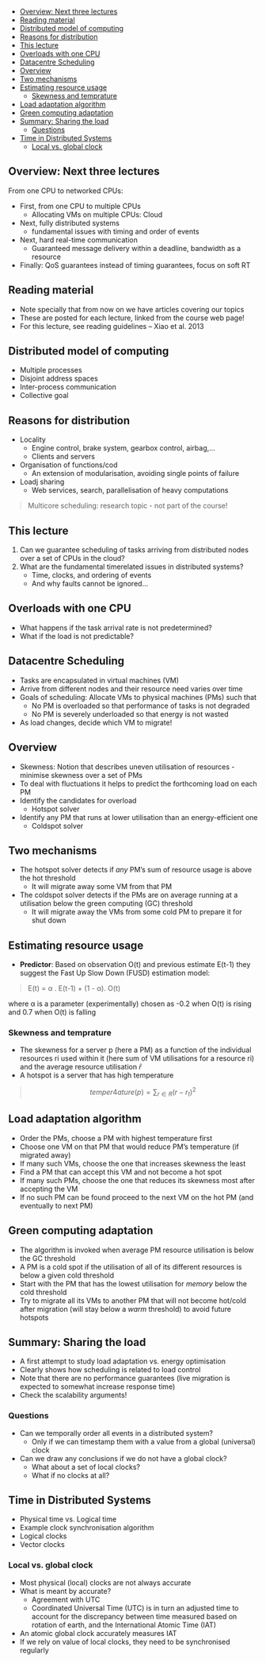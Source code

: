 - [Overview: Next three lectures](#overview-next-three-lectures)
- [Reading material](#reading-material)
- [Distributed model of computing](#distributed-model-of-computing)
- [Reasons for distribution](#reasons-for-distribution)
- [This lecture](#this-lecture)
- [Overloads with one CPU](#overloads-with-one-cpu)
- [Datacentre Scheduling](#datacentre-scheduling)
- [Overview](#overview)
- [Two mechanisms](#two-mechanisms)
- [Estimating resource usage](#estimating-resource-usage)
  - [Skewness and temprature](#skewness-and-temprature)
- [Load adaptation algorithm](#load-adaptation-algorithm)
- [Green computing adaptation](#green-computing-adaptation)
- [Summary: Sharing the load](#summary-sharing-the-load)
  - [Questions](#questions)
- [Time in Distributed Systems](#time-in-distributed-systems)
  - [Local vs. global clock](#local-vs-global-clock)
## Overview: Next three lectures
From one CPU to networked CPUs:
* First, from one CPU to multiple CPUs
  * Allocating VMs on multiple CPUs: Cloud
* Next, fully distributed systems
  * fundamental issues with timing and order of
events
* Next, hard real-time communication
  * Guaranteed message delivery within a
deadline, bandwidth as a resource
* Finally: QoS guarantees instead of
timing guarantees, focus on soft RT
## Reading material
* Note specially that from now on we
have articles covering our topics
* These are posted for each lecture,
linked from the course web page!
*  For this lecture, see reading guidelines
– Xiao et al. 2013 
## Distributed model of computing
* Multiple processes
* Disjoint address spaces
* Inter-process communication
* Collective goal
## Reasons for distribution
* Locality
  * Engine control, brake system, gearbox control, airbag,…
  * Clients and servers
* Organisation of functions/cod
  * An extension of modularisation, avoiding single points of failure
* Loadj sharing
  * Web services, search, parallelisation of
heavy computations
> Multicore scheduling:
research topic - not part of
the course!
## This lecture
1. Can we guarantee scheduling of tasks
arriving from distributed nodes over a set
of CPUs in the cloud? 
2. What are the fundamental timerelated issues in distributed systems?
   * Time, clocks, and ordering of events
   * And why faults cannot be ignored...
## Overloads with one CPU
* What happens if the task arrival rate is
not predetermined?
* What if the load is not predictable?
## Datacentre Scheduling
* Tasks are encapsulated in virtual machines (VM)
* Arrive from different nodes and their resource need varies over time 
* Goals of scheduling: Allocate VMs to physical
machines (PMs) such that 
  * No PM is overloaded so that performance of
tasks is not degraded
  * No PM is severely underloaded so that
energy is not wasted
* As load changes, decide which VM to migrate!
## Overview
* Skewness: Notion that describes uneven
utilisation of resources - minimise
skewness over a set of PMs
* To deal with fluctuations it helps to
predict the forthcoming load on each PM 
* Identify the candidates for overload
  * Hotspot solver
*  Identify any PM that runs at lower
utilisation than an energy-efficient one
   * Coldspot solver
## Two mechanisms
* The hotspot solver detects if *any* PM’s
sum of resource usage is above the hot
threshold
  *  It will migrate away some VM from that PM
* The coldspot solver detects if the PMs
are on average running at a utilisation
below the green computing (GC)
threshold
  * It will migrate away the VMs from some cold
PM to prepare it for shut down
## Estimating resource usage
* **Predictor**: Based on observation O(t)
and previous estimate E(t-1) they
suggest the Fast Up Slow Down (FUSD)
estimation model:
> E(t) =
α . E(t-1) + (1 -
α). O(t)

where
α is a parameter (experimentally) chosen
as -0.2 when O(t) is rising and 0.7 when O(t) is
falling
### Skewness and temprature
* The skewness for a server p (here a PM)
as a function of the individual resources
ri used within it (here sum of VM
utilisations for a resource
ri) and the
average resource utilisation
$\bar{r}$
* A hotspot is a server that has high
temperature 
> $$temper4ature(p)=\sum_{r\in R}(r-r_t)^2$$
## Load adaptation algorithm
* Order the PMs, choose a PM with highest
temperature first
* Choose one VM on that PM that would reduce
PM’s temperature (if migrated away)
* If many such VMs, choose the one that
increases skewness the least
* Find a PM that can accept this VM and not
become a hot spot
* If many such PMs, choose the one that reduces
its skewness most after accepting the VM
* If no such PM can be found proceed to the next
VM on the hot PM (and eventually to next PM)
## Green computing adaptation
* The algorithm is invoked when average PM
resource utilisation is below the GC threshold
* A PM is a cold spot if the utilisation of all of its
different resources is below a given cold
threshold
* Start with the PM that has the lowest
utilisation for *memory* below the cold threshold
* Try to migrate all its VMs to another PM that
will not become hot/cold after migration (will
stay below a *warm* threshold) to avoid future
hotspots
## Summary: Sharing the load
* A first attempt to study load adaptation
vs. energy optimisation
* Clearly shows how scheduling is related
to load control
* Note that there are no performance
guarantees (live migration is expected
to somewhat increase response time) 
* Check the scalability arguments!
### Questions
* Can we temporally order all events in a
distributed system?
  * Only if we can timestamp them with a
value from a global (universal) clock
*  Can we draw any conclusions if we do
not have a global clock? 
   * What about a set of local clocks?
   * What if no clocks at all?
## Time in Distributed Systems
* Physical time vs. Logical time
* Example clock synchronisation algorithm
* Logical clocks
* Vector clocks
### Local vs. global clock
* Most physical (local) clocks are not
always accurate
* What is meant by accurate?
  *  Agreement with UTC
  *  Coordinated Universal Time (UTC) is in turn
an adjusted time to account for the discrepancy between time measured based on rotation of earth, and the International
Atomic Time (IAT)
* An atomic global clock accurately
measures IAT
* If we rely on value of local clocks, they need to be synchronised regularly